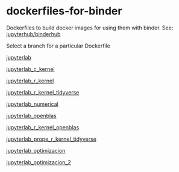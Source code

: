 # dockerfiles-for-binder
Dockerfiles to build docker images for using them with binder. See: [jupyterhub/binderhub](https://github.com/jupyterhub/binderhub)

Select a branch for a particular Dockerfile

[jupyterlab](https://github.com/palmoreck/dockerfiles-for-binder/tree/jupyterlab)

[jupyterlab_c_kernel](https://github.com/palmoreck/dockerfiles-for-binder/tree/jupyterlab_c_kernel)

[jupyterlab_r_kernel](https://github.com/palmoreck/dockerfiles-for-binder/tree/jupyterlab_r_kernel)

[jupyterlab_r_kernel_tidyverse](https://github.com/palmoreck/dockerfiles-for-binder/tree/jupyterlab_r_kernel_tidyverse)

[jupyterlab_numerical](https://github.com/palmoreck/dockerfiles-for-binder/tree/jupyterlab_numerical)

[jupyterlab_openblas](https://github.com/palmoreck/dockerfiles-for-binder/tree/jupyterlab_openblas)

[jupyterlab_r_kernel_openblas](https://github.com/palmoreck/dockerfiles-for-binder/tree/jupyterlab_r_kernel_openblas)

[jupyterlab_prope_r_kernel_tidyverse](https://github.com/palmoreck/dockerfiles-for-binder/tree/jupyterlab_prope_r_kernel_tidyerse)

[jupyterlab_optimizacion](https://github.com/palmoreck/dockerfiles-for-binder/tree/jupyterlab_optimizacion)

[jupyterlab_optimizacion_2](https://github.com/palmoreck/dockerfiles-for-binder/tree/jupyterlab_optimizacion_2)
